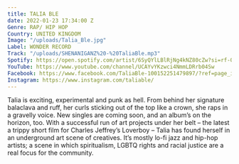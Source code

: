 ```yaml
---
title: TALIA BLE
date: 2022-01-23 17:34:00 Z
Genre: RAP/ HIP HOP
Country: UNITED KINGDOM
Image: "/uploads/Talia_Ble.jpg"
Label: WONDER RECORD
Track: "/uploads/SHENANIGANZ%20-%20TaliaBle.mp3"
Spotify: https://open.spotify.com/artist/6SyQYlLBlRjNg4kNZ80cZw?si=rf-OVgs1RiCDCbT2VJkgPA
YouTube: https://www.youtube.com/channel/UCAYvYKzwci4NmmLDRrb04Sw
Facebook: https://www.facebook.com/TaliaBle-100152251479897/?ref=page_internal
Instagram: https://www.instagram.com/taliable/
---
```


Talia is exciting, experimental and punk as hell. From behind her signature balaclava and ruff, her curls sticking out of the top like a crown, she raps in a gravelly voice. New singles are coming soon, and an album’s on the horizon, too. With a successful run of art projects under her belt – the latest a trippy short film for Charles Jeffrey’s Loverboy – Talia has found herself in an underground art scene of creatives. It’s mostly lo-fi jazz and hip-hop artists; a scene in which spiritualism, LGBTQ rights and racial justice are a real focus for the community.